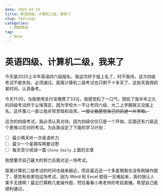 ```yaml
---
date: 2025-03-19
title: 英语四级、计算机二级，我来了
slug: feeling1
categories:
  - 随想随说
tag:
  - None
---
```


# 英语四级、计算机二级，我来了

今天是2025上半年英语四六级报名，我这次终于报上名了。时不我待，这次四级考试不能失败，必须通过。距离计算机二级考试也只剩下十多天了，这些天我得抓紧时间，认真备考。

<!-- more -->

今天11:05，当我使用支付宝缴费了33元，我感觉松了一口气，困扰了我半年之久的四级考试终于尘埃落定。因为学校大一不让考四六级，大二上学期我又没报上名，这件事儿一直让我非常苦恼和自责。~~一度让我感觉自己的前途一片黑暗。~~

这次的四级考试，我必须认真对待。因为四级仅仅只是一个开始，后面还有六级这个更难以应对的考试。为此我设定了下面的学习计划：

- [ ] 最少两天听一次英语听力
- [ ] 最少一个星期写两套试卷
- [ ] 每天至少阅读一篇 `China Daily` 上面的文章

我想要尽自己最大的努力去面对这一场考试。

距离计算机二级考试的时间也越来越近，而且最近这一个多星期我也没有刷操作题了，感觉有些害怕这场考试，因为 Word 和 Excel 题目一旦难起来，真的很让人束手无措啊！最近打算刷几套操作题，然后看看小黑老师的考前直播。希望自己能顺利通过。